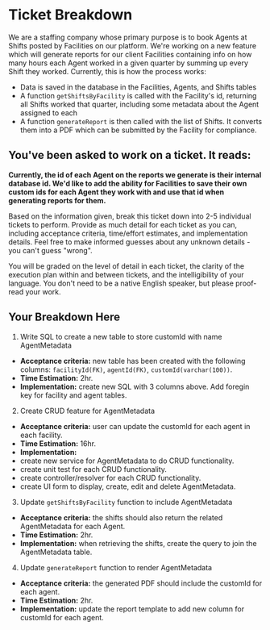 # Ticket Breakdown
We are a staffing company whose primary purpose is to book Agents at Shifts posted by Facilities on our platform. We're working on a new feature which will generate reports for our client Facilities containing info on how many hours each Agent worked in a given quarter by summing up every Shift they worked. Currently, this is how the process works:

- Data is saved in the database in the Facilities, Agents, and Shifts tables
- A function `getShiftsByFacility` is called with the Facility's id, returning all Shifts worked that quarter, including some metadata about the Agent assigned to each
- A function `generateReport` is then called with the list of Shifts. It converts them into a PDF which can be submitted by the Facility for compliance.

## You've been asked to work on a ticket. It reads:

**Currently, the id of each Agent on the reports we generate is their internal database id. We'd like to add the ability for Facilities to save their own custom ids for each Agent they work with and use that id when generating reports for them.**


Based on the information given, break this ticket down into 2-5 individual tickets to perform. Provide as much detail for each ticket as you can, including acceptance criteria, time/effort estimates, and implementation details. Feel free to make informed guesses about any unknown details - you can't guess "wrong".


You will be graded on the level of detail in each ticket, the clarity of the execution plan within and between tickets, and the intelligibility of your language. You don't need to be a native English speaker, but please proof-read your work.

## Your Breakdown Here

1. Write SQL to create a new table to store customId with name AgentMetadata
- **Acceptance criteria:** new table has been created with the following columns: `facilityId(FK)`, `agentId(FK)`, `customId(varchar(100))`.
- **Time Estimation:** 2hr.
- **Implementation:** create new SQL with 3 columns above. Add foregin key for facility and agent tables.
2. Create CRUD feature for AgentMetadata
- **Acceptance criteria:** user can update the customId for each agent in each facility.
- **Time Estimation:** 16hr.
- **Implementation:**
- create new service for AgentMetadata to do CRUD functionality.
- create unit test for each CRUD functionality.
- create controller/resolver for each CRUD functionality.
- create UI form to display, create, edit and delete AgentMetadata.
3. Update `getShiftsByFacility` function to include AgentMetadata
- **Acceptance criteria:** the shifts should also return the related AgentMetadata for each Agent.
- **Time Estimation:** 2hr.
- **Implementation:** when retrieving the shifts, create the query to join the AgentMetadata table.
4. Update `generateReport` function to render AgentMetadata
- **Acceptance criteria:** the generated PDF should include the customId for each agent.
- **Time Estimation:** 2hr.
- **Implementation:** update the report template to add new column for customId for each agent.